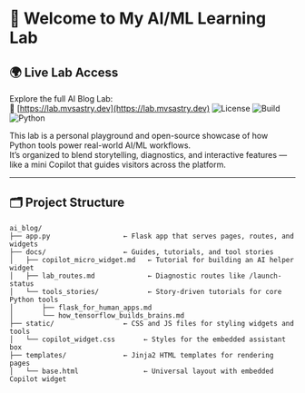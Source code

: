 # 🧠 Welcome to My AI/ML Learning Lab
## 🌍 Live Lab Access  
Explore the full AI Blog Lab:  
🔗 [https://lab.mvsastry.dev](https://lab.mvsastry.dev)
![License](https://img.shields.io/github/license/svmalapaka/ai_blog)
![Build](https://img.shields.io/github/actions/workflow/status/svmalapaka/ai_blog/python-app.yml?branch=master)
![Python](https://img.shields.io/badge/Python-3.11-blue)

This lab is a personal playground and open-source showcase of how Python tools power real-world AI/ML workflows.  
It’s organized to blend storytelling, diagnostics, and interactive features — like a mini Copilot that guides visitors across the platform.

---

## 🗂️ Project Structure

```plaintext
ai_blog/
├── app.py                  ← Flask app that serves pages, routes, and widgets
├── docs/                   ← Guides, tutorials, and tool stories
│   ├── copilot_micro_widget.md   ← Tutorial for building an AI helper widget
│   ├── lab_routes.md             ← Diagnostic routes like /launch-status
│   └── tools_stories/            ← Story-driven tutorials for core Python tools
│       ├── flask_for_human_apps.md
│       └── how_tensorflow_builds_brains.md
├── static/                 ← CSS and JS files for styling widgets and tools
│   └── copilot_widget.css       ← Styles for the embedded assistant box
├── templates/              ← Jinja2 HTML templates for rendering pages
│   └── base.html                ← Universal layout with embedded Copilot widget

